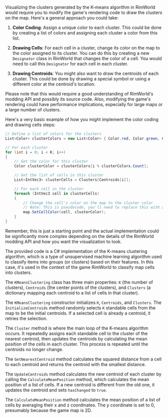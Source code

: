 Visualizing the clusters generated by the K-means algorithm in RimWorld would require you to modify the game's rendering code to draw the clusters on the map. Here's a general approach you could take:

1. **Color Coding**: Assign a unique color to each cluster. This could be done by creating a list of colors and assigning each cluster a color from this list.

2. **Drawing Cells**: For each cell in a cluster, change its color on the map to the color assigned to its cluster. You can do this by creating a new `Designator` class in RimWorld that changes the color of a cell. You would need to call this `Designator` for each cell in each cluster.

3. **Drawing Centroids**: You might also want to draw the centroids of each cluster. This could be done by drawing a special symbol or using a different color at the centroid's location.

Please note that this would require a good understanding of RimWorld's modding API and possibly its source code. Also, modifying the game's rendering could have performance implications, especially for large maps or a large number of clusters.

Here's a very basic example of how you might implement the color coding and drawing cells steps:

```csharp
// Define a list of colors for the clusters
List<Color> clusterColors = new List<Color> { Color.red, Color.green, Color.blue, /* add as many as you need */ };

// For each cluster
for (int i = 0; i < K; i++)
{
    // Get the color for this cluster
    Color clusterColor = clusterColors[i % clusterColors.Count];

    // Get the list of cells in this cluster
    List<IntVec3> clusterCells = Clusters[Centroids[i]];

    // For each cell in the cluster
    foreach (IntVec3 cell in clusterCells)
    {
        // Change the cell's color on the map to the cluster color
        // Note: This is pseudocode, you'll need to replace this with actual RimWorld code
        map.SetCellColor(cell, clusterColor);
    }
}
```

Remember, this is just a starting point and the actual implementation could be significantly more complex depending on the details of the RimWorld modding API and how you want the visualization to look.

The provided code is a C# implementation of the K-means clustering algorithm, which is a type of unsupervised machine learning algorithm used to classify items into groups (or clusters) based on their features. In this case, it's used in the context of the game RimWorld to classify map cells into clusters.

The `KMeansClustering` class has three main properties: `K` (the number of clusters), `Centroids` (the center points of the clusters), and `Clusters` (a dictionary mapping each centroid to a list of cells in that cluster).

The `KMeansClustering` constructor initializes `K`, `Centroids`, and `Clusters`. The `InitializeCentroids` method randomly selects `K` standable cells from the map to be the initial centroids. If a selected cell is already a centroid, it retries the selection.

The `Cluster` method is where the main loop of the K-means algorithm occurs. It repeatedly assigns each standable cell to the cluster of the nearest centroid, then updates the centroids by calculating the mean position of the cells in each cluster. This process is repeated until the centroids no longer change.

The `GetNearestCentroid` method calculates the squared distance from a cell to each centroid and returns the centroid with the smallest distance.

The `UpdateCentroids` method calculates the new centroid of each cluster by calling the `CalculateMeanPosition` method, which calculates the mean position of a list of cells. If a new centroid is different from the old one, it updates the centroid and sets `hasChanged` to `true`.

The `CalculateMeanPosition` method calculates the mean position of a list of cells by averaging their x and z coordinates. The y coordinate is set to 0, presumably because the game map is 2D.